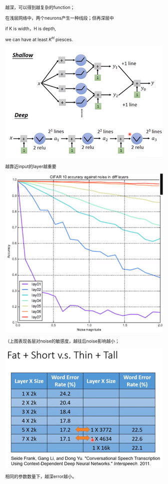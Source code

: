越深，可以得到越复杂的function；



在浅层网络中，两个neurons产生一种线段；但再深层中



if K is width，H is depth,

we  can have at least $K^H$ piesces.



![image-20200514084819795](../imags/image-20200514084819795.png)

越靠近input的layer越重要

![image-20200514085300144](../imags/image-20200514085300144.png)

（上图表现各层对noise的敏感度，越往后noise影响越小；

![image-20230326145341198](imags/image-20230326145341198.png)

相同的参数数量下，越深error越小。